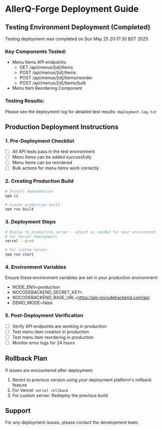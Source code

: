 # AllerQ-Forge Deployment Guide

## Testing Environment Deployment (Completed)
Testing deployment was completed on Sun May 25 20:17:30 BST 2025.

### Key Components Tested:
- Menu Items API endpoints:
  - GET /api/menus/[id]/items
  - POST /api/menus/[id]/items
  - POST /api/menus/[id]/items/reorder
  - POST /api/menus/[id]/items/bulk
- Menu Item Reordering Component

### Testing Results:
Please see the deployment log for detailed test results: `deployment-log.txt`

## Production Deployment Instructions

### 1. Pre-Deployment Checklist
- [ ] All API tests pass in the test environment
- [ ] Menu items can be added successfully
- [ ] Menu items can be reordered
- [ ] Bulk actions for menu items work correctly

### 2. Creating Production Build
```bash
# Install dependencies
npm ci

# Create production build
npm run build
```

### 3. Deployment Steps
```bash
# Deploy to production server - adjust as needed for your environment
# For Vercel deployment:
vercel --prod

# For custom server:
npm run start
```

### 4. Environment Variables
Ensure these environment variables are set in your production environment:

- NODE_ENV=production
- NOCODEBACKEND_SECRET_KEY=<your-actual-key>
- NOCODEBACKEND_BASE_URL=https://api.nocodebackend.com/api
- DEMO_MODE=false

### 5. Post-Deployment Verification
- [ ] Verify API endpoints are working in production
- [ ] Test menu item creation in production
- [ ] Test menu item reordering in production
- [ ] Monitor error logs for 24 hours

## Rollback Plan
If issues are encountered after deployment:
1. Revert to previous version using your deployment platform's rollback feature
2. For Vercel: `vercel rollback`
3. For custom server: Redeploy the previous build

## Support
For any deployment issues, please contact the development team.
